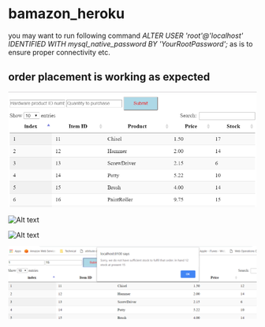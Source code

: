# bamazon_heroku

you may want to run following command *_ALTER USER 'root'@'localhost' IDENTIFIED WITH mysql_native_password BY 'YourRootPassword';_* as is to ensure proper connectivity etc.

## order placement is working as expected 

![Alt text](/screenshots/inventory.png?raw=true "list inventory")

![Alt text](/screenshots/orderPlacedpng?raw=true "order placed")

![Alt text](/screenshots/stock_updated.png?raw=true "stock updated ")

![Alt text](/screenshots/cant_process_order.png?raw=true "cant process due to lack of sufficient stock")